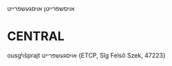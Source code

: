 אויסשפּרייטן
אויסגעשפּרייט

CENTRAL
========

ousgʲɩšprajt אויסגעשפּרייט {ETCP, Sîg Felső Szek, 47223}
